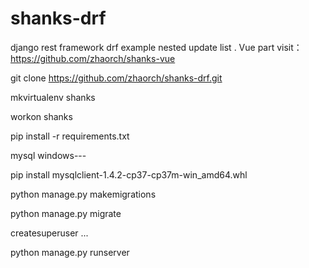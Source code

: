# shanks-drf
django rest framework drf example nested update list .  Vue part visit： https://github.com/zhaorch/shanks-vue


git clone https://github.com/zhaorch/shanks-drf.git

mkvirtualenv shanks

workon shanks

pip install -r requirements.txt

mysql windows---

pip install mysqlclient-1.4.2-cp37-cp37m-win_amd64.whl

python manage.py makemigrations

python manage.py migrate

createsuperuser ...

python manage.py runserver

